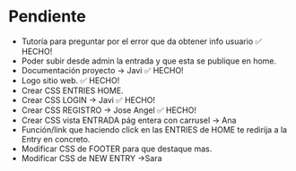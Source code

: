 # Pendiente

- Tutoría para preguntar por el error que da obtener info usuario ✅ HECHO!
- Poder subir desde admin la entrada y que esta se publique en home.
- Documentación proyecto -> Javi ✅ HECHO!
- Logo sitio web. ✅ HECHO!
- Crear CSS ENTRIES HOME.
- Crear CSS LOGIN -> Javi ✅ HECHO!
- Crear CSS REGISTRO -> Jose Angel ✅ HECHO!
- Crear CSS vista ENTRADA pág entera con carrusel -> Ana
- Función/link que haciendo click en las ENTRIES de HOME te redirija a la Entry en concreto.
- Modificar CSS de FOOTER para que destaque mas.
- Modificar CSS de NEW ENTRY ->Sara
